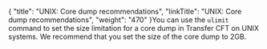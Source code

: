 {
    "title": "UNIX: Core dump recommendations",
    "linkTitle": "UNIX: Core dump recommendations",
    "weight": "470"
}You can use the `ulimit `command to set the size limitation for a core dump in Transfer CFT on UNIX systems. We recommend that you set the size of the core dump to 2GB.
